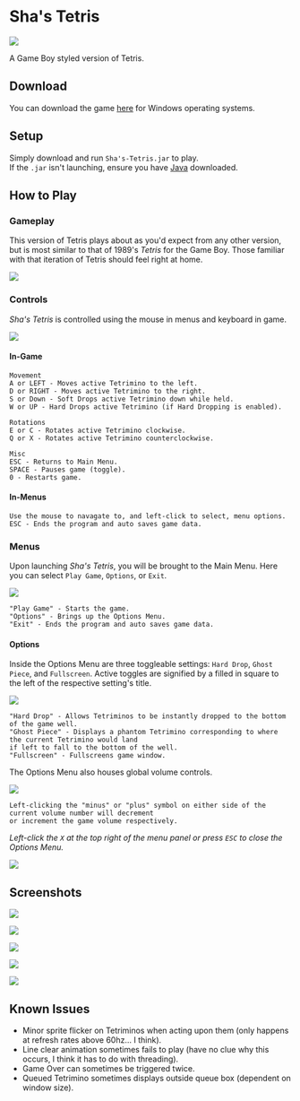 # Sha's Tetris

![](https://cdn.shashack.org/Tetris/Clip4.gif)

A Game Boy styled version of Tetris.

## Download

You can download the game [here](https://cdn.shashack.org/Tetris/Sha's-Tetris.jar) 
for Windows operating systems.  

## Setup

Simply download and run `Sha's-Tetris.jar` to play.  
If the `.jar` isn't launching, ensure you have [Java](https://download.oracle.com/java/19/archive/jdk-19.0.2_windows-x64_bin.exe) downloaded.

## How to Play

### Gameplay

This version of Tetris plays about as you'd expect from any other version, but is most similar to that of 
1989's *Tetris* for the Game Boy. Those familiar with that iteration of Tetris should feel right at home.

![](https://cdn.shashack.org/Tetris/Clip5.gif)

### Controls

*Sha's Tetris* is controlled using the mouse in menus and keyboard in game.

![](https://cdn.shashack.org/Tetris/Clip2.gif)

#### In-Game

```
Movement
A or LEFT - Moves active Tetrimino to the left.
D or RIGHT - Moves active Tetrimino to the right.
S or Down - Soft Drops active Tetrimino down while held.
W or UP - Hard Drops active Tetrimino (if Hard Dropping is enabled).

Rotations
E or C - Rotates active Tetrimino clockwise.
Q or X - Rotates active Tetrimino counterclockwise.

Misc
ESC - Returns to Main Menu.
SPACE - Pauses game (toggle).
0 - Restarts game.
```

#### In-Menus

````
Use the mouse to navagate to, and left-click to select, menu options.
ESC - Ends the program and auto saves game data.
````

### Menus

Upon launching *Sha's Tetris*, you will be brought to the Main Menu. Here you can select `Play Game`, `Options`, or 
`Exit`.

![](https://cdn.shashack.org/Tetris/screenshot8.png)
```
"Play Game" - Starts the game.  
"Options" - Brings up the Options Menu.  
"Exit" - Ends the program and auto saves game data.
```

#### Options

Inside the Options Menu are three toggleable settings: `Hard Drop`, `Ghost Piece`, and `Fullscreen`.
Active toggles are signified by a filled in square to the left of the respective setting's title.

![](https://cdn.shashack.org/Tetris/screenshot9.png)
```
"Hard Drop" - Allows Tetriminos to be instantly dropped to the bottom of the game well.
"Ghost Piece" - Displays a phantom Tetrimino corresponding to where the current Tetrimino would land 
if left to fall to the bottom of the well.
"Fullscreen" - Fullscreens game window.
```

The Options Menu also houses global volume controls.

![](https://cdn.shashack.org/Tetris/Clip1.gif)

```
Left-clicking the "minus" or "plus" symbol on either side of the current volume number will decrement
or increment the game volume respectively.
```

*Left-click the `X` at the top right of the menu panel or press `ESC` to close the Options Menu.*

![](https://cdn.shashack.org/Tetris/Clip3.gif)

## Screenshots

![](https://cdn.shashack.org/Tetris/screenshot1.png)

![](https://cdn.shashack.org/Tetris/screenshot8.png)

![](https://cdn.shashack.org/Tetris/screenshot2.png)

![](https://cdn.shashack.org/Tetris/screenshot7.png)

![](https://cdn.shashack.org/Tetris/screenshot5.png)

## Known Issues

 - Minor sprite flicker on Tetriminos when acting upon them (only happens at refresh rates above 60hz... I think).
 - Line clear animation sometimes fails to play (have no clue why this occurs, I think it has to do with threading).
 - Game Over can sometimes be triggered twice.
 - Queued Tetrimino sometimes displays outside queue box (dependent on window size).
